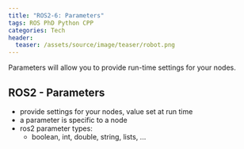 ```yaml
---
title: "ROS2-6: Parameters"
tags: ROS PhD Python CPP
categories: Tech
header:
  teaser: /assets/source/image/teaser/robot.png
---
```


Parameters will allow you to provide run-time settings for your nodes.

## ROS2 - Parameters

 - provide settings for your nodes, value set at run time
 - a parameter is specific to a node
 - ros2 parameter types:
   - boolean, int, double, string, lists, ...